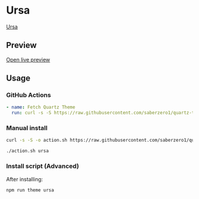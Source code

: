 # Ursa

[Ursa](#)

## Preview

[Open live preview](https://quartz-themes.github.io/ursa/)

## Usage

### GitHub Actions

```yaml
- name: Fetch Quartz Theme
  run: curl -s -S https://raw.githubusercontent.com/saberzero1/quartz-themes/master/action.sh | bash -s -- ursa
```

### Manual install

```bash
curl -s -S -o action.sh https://raw.githubusercontent.com/saberzero1/quartz-themes/master/action.sh

./action.sh ursa
```

### Install script (Advanced)

After installing:

```bash
npm run theme ursa
```
